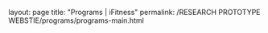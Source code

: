 layout: page
title: "Programs | iFitness"
permalink: /RESEARCH PROTOTYPE WEBSTIE/programs/programs-main.html
